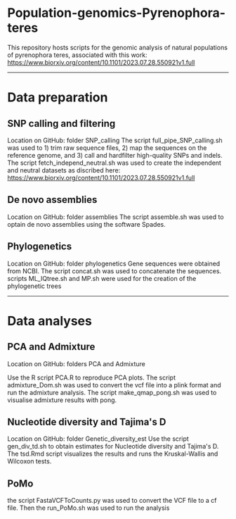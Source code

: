 # Population-genomics-Pyrenophora-teres
This repository hosts scripts for the genomic analysis of natural populations of pyrenophora teres, associated with this work: https://www.biorxiv.org/content/10.1101/2023.07.28.550921v1.full

------------------------------------------------------------------------------------------------------------------------------------

# Data preparation

## SNP calling and filtering

Location on GitHub: folder SNP_calling
The script full_pipe_SNP_calling.sh was used to 1) trim raw sequence files, 2) map the sequences on the reference genome, and 3) call and hardfilter high-quality SNPs and indels.
The script fetch_independ_neutral.sh was used to create the independent and neutral datasets as discribed here: https://www.biorxiv.org/content/10.1101/2023.07.28.550921v1.full

## De novo assemblies
Location on GitHub: folder assemblies
The script assemble.sh was used to optain de novo assemblies using the software Spades.

## Phylogenetics
Location on GitHub: folder phylogenetics
Gene sequences were obtained from NCBI. The script concat.sh was used to concatenate the sequences.
scripts ML_IQtree.sh and MP.sh were used for the creation of the phylogenetic trees

----------------------------------------------------------------------------------------------------------------------------------------

# Data analyses

## PCA and Admixture
Location on GitHub: folders PCA and Admixture

Use the R script PCA.R to reproduce PCA plots.
The script admixture_Dom.sh was used to convert the vcf file into a plink format and run the admixture analysis.
The script make_qmap_pong.sh was used to visualise admixture results with pong.

## Nucleotide diversity and Tajima's D
Location on GitHub: folder Genetic_diversity_est
Use the script gen_div_td.sh to obtain estimates for Nucleotide diversity and Tajima's D. The tsd.Rmd script visualizes the results and runs the Kruskal-Wallis and Wilcoxon tests.

## PoMo

the script FastaVCFToCounts.py was used to convert the VCF file to a cf file. Then the run_PoMo.sh was used to run the analysis
